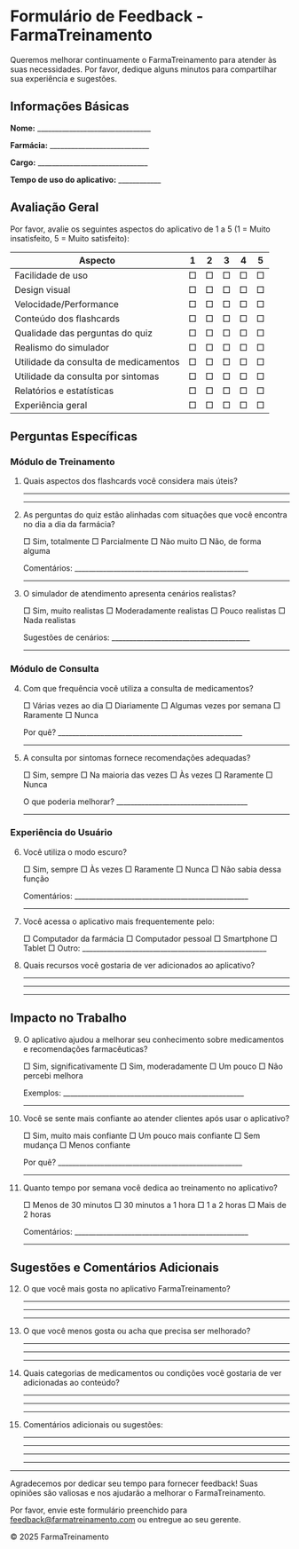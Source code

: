 # Formulário de Feedback - FarmaTreinamento

Queremos melhorar continuamente o FarmaTreinamento para atender às suas necessidades. Por favor, dedique alguns minutos para compartilhar sua experiência e sugestões.

## Informações Básicas

**Nome:** ________________________________

**Farmácia:** ____________________________

**Cargo:** _______________________________

**Tempo de uso do aplicativo:** ____________

## Avaliação Geral

Por favor, avalie os seguintes aspectos do aplicativo de 1 a 5 (1 = Muito insatisfeito, 5 = Muito satisfeito):

| Aspecto | 1 | 2 | 3 | 4 | 5 |
|---------|---|---|---|---|---|
| Facilidade de uso | □ | □ | □ | □ | □ |
| Design visual | □ | □ | □ | □ | □ |
| Velocidade/Performance | □ | □ | □ | □ | □ |
| Conteúdo dos flashcards | □ | □ | □ | □ | □ |
| Qualidade das perguntas do quiz | □ | □ | □ | □ | □ |
| Realismo do simulador | □ | □ | □ | □ | □ |
| Utilidade da consulta de medicamentos | □ | □ | □ | □ | □ |
| Utilidade da consulta por sintomas | □ | □ | □ | □ | □ |
| Relatórios e estatísticas | □ | □ | □ | □ | □ |
| Experiência geral | □ | □ | □ | □ | □ |

## Perguntas Específicas

### Módulo de Treinamento

1. Quais aspectos dos flashcards você considera mais úteis?
   
   _________________________________________________________________
   
   _________________________________________________________________

2. As perguntas do quiz estão alinhadas com situações que você encontra no dia a dia da farmácia?
   
   □ Sim, totalmente
   □ Parcialmente
   □ Não muito
   □ Não, de forma alguma
   
   Comentários: _________________________________________________
   
   _________________________________________________________________

3. O simulador de atendimento apresenta cenários realistas?
   
   □ Sim, muito realistas
   □ Moderadamente realistas
   □ Pouco realistas
   □ Nada realistas
   
   Sugestões de cenários: _______________________________________
   
   _________________________________________________________________

### Módulo de Consulta

4. Com que frequência você utiliza a consulta de medicamentos?
   
   □ Várias vezes ao dia
   □ Diariamente
   □ Algumas vezes por semana
   □ Raramente
   □ Nunca
   
   Por quê? ____________________________________________________
   
   _________________________________________________________________

5. A consulta por sintomas fornece recomendações adequadas?
   
   □ Sim, sempre
   □ Na maioria das vezes
   □ Às vezes
   □ Raramente
   □ Nunca
   
   O que poderia melhorar? _____________________________________
   
   _________________________________________________________________

### Experiência do Usuário

6. Você utiliza o modo escuro?
   
   □ Sim, sempre
   □ Às vezes
   □ Raramente
   □ Nunca
   □ Não sabia dessa função
   
   Comentários: _________________________________________________
   
   _________________________________________________________________

7. Você acessa o aplicativo mais frequentemente pelo:
   
   □ Computador da farmácia
   □ Computador pessoal
   □ Smartphone
   □ Tablet
   □ Outro: ____________________________________________________

8. Quais recursos você gostaria de ver adicionados ao aplicativo?
   
   _________________________________________________________________
   
   _________________________________________________________________
   
   _________________________________________________________________

## Impacto no Trabalho

9. O aplicativo ajudou a melhorar seu conhecimento sobre medicamentos e recomendações farmacêuticas?
   
   □ Sim, significativamente
   □ Sim, moderadamente
   □ Um pouco
   □ Não percebi melhora
   
   Exemplos: ___________________________________________________
   
   _________________________________________________________________

10. Você se sente mais confiante ao atender clientes após usar o aplicativo?
    
    □ Sim, muito mais confiante
    □ Um pouco mais confiante
    □ Sem mudança
    □ Menos confiante
    
    Por quê? ____________________________________________________
    
    _________________________________________________________________

11. Quanto tempo por semana você dedica ao treinamento no aplicativo?
    
    □ Menos de 30 minutos
    □ 30 minutos a 1 hora
    □ 1 a 2 horas
    □ Mais de 2 horas
    
    Comentários: _________________________________________________
    
    _________________________________________________________________

## Sugestões e Comentários Adicionais

12. O que você mais gosta no aplicativo FarmaTreinamento?
    
    _________________________________________________________________
    
    _________________________________________________________________
    
    _________________________________________________________________

13. O que você menos gosta ou acha que precisa ser melhorado?
    
    _________________________________________________________________
    
    _________________________________________________________________
    
    _________________________________________________________________

14. Quais categorias de medicamentos ou condições você gostaria de ver adicionadas ao conteúdo?
    
    _________________________________________________________________
    
    _________________________________________________________________
    
    _________________________________________________________________

15. Comentários adicionais ou sugestões:
    
    _________________________________________________________________
    
    _________________________________________________________________
    
    _________________________________________________________________
    
    _________________________________________________________________

---

Agradecemos por dedicar seu tempo para fornecer feedback! Suas opiniões são valiosas e nos ajudarão a melhorar o FarmaTreinamento.

Por favor, envie este formulário preenchido para feedback@farmatreinamento.com ou entregue ao seu gerente.

© 2025 FarmaTreinamento
